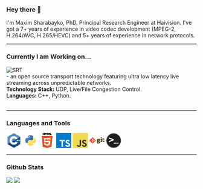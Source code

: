 ### Hey there 👋

I'm Maxim Sharabayko, PhD, Principal Research Engineer at Haivision. I've got a 7+ years of experience in video codec development (MPEG-2, H.264/AVC, H.265/HEVC) and 5+ years of experience in network protocols.

---
### Currently I am Working on...
<div>
  <a href="http://srtalliance.org/">
    <img alt="SRT" src="http://www.srtalliance.org/wp-content/uploads/SRT_text_hor_logo_grey.png" width="500" align="left"/>
  </a> - an open source transport technology featuring ultra low latency live streaming across unpredictable networks.
  <br /> 
  <strong>Technology Stack: </strong> UDP, Live/File Congestion Control.
  <br /> 
  <strong>Languages: </strong> C++, Python.
  <br /> 
  <br /> 
</div>


---
### Languages and Tools

<p align="left">

  <div align="left">
  
  <code><img height="40" src="https://raw.githubusercontent.com/github/explore/80688e429a7d4ef2fca1e82350fe8e3517d3494d/topics/cpp/cpp.png"></code> <code><img height="40" src="https://raw.githubusercontent.com/github/explore/80688e429a7d4ef2fca1e82350fe8e3517d3494d/topics/python/python.png"></code> <code><img height="40" src="https://raw.githubusercontent.com/github/explore/80688e429a7d4ef2fca1e82350fe8e3517d3494d/topics/html/html.png"></code> <code><img height="40" src="https://raw.githubusercontent.com/github/explore/80688e429a7d4ef2fca1e82350fe8e3517d3494d/topics/typescript/typescript.png"></code> <code><img height="40" src="https://raw.githubusercontent.com/github/explore/80688e429a7d4ef2fca1e82350fe8e3517d3494d/topics/javascript/javascript.png"></code> <code><img height="40" src="https://raw.githubusercontent.com/github/explore/80688e429a7d4ef2fca1e82350fe8e3517d3494d/topics/git/git.png"></code>  <code><img height="40" src="https://raw.githubusercontent.com/github/explore/80688e429a7d4ef2fca1e82350fe8e3517d3494d/topics/terminal/terminal.png"></code>

  </div>
  </p>

---
### Github Stats

<p align="left">
  
  <img src="https://github-readme-stats.vercel.app/api?username=maxsharabayko&count_private=true&show_icons=true&theme=react">
  <img src="https://github-readme-stats.vercel.app/api/top-langs/?username=maxsharabayko&count_private=true&layout=compact&langs_count=6&theme=react">

</p>


<!--
**maxsharabayko/maxsharabayko** is a ✨ _special_ ✨ repository because its `README.md` (this file) appears on your GitHub profile.

Here are some ideas to get you started:

- 🔭 I’m currently working on ...
- 🌱 I’m currently learning ...
- 👯 I’m looking to collaborate on ...
- 🤔 I’m looking for help with ...
- 💬 Ask me about ...
- 📫 How to reach me: ...
- 😄 Pronouns: ...
- ⚡ Fun fact: ...
-->
